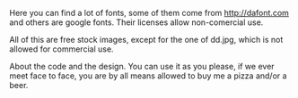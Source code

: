 Here you can find a lot of fonts, some of them come from http://dafont.com and others are google fonts. Their licenses allow non-comercial use.

All of this are free stock images, except for the one of dd.jpg, which is not allowed for commercial use.

About the code and the design. You can use it as you please, if we ever meet face to face, you are by all means allowed to buy me a pizza and/or a beer.
